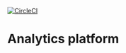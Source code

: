[![CircleCI](https://circleci.com/gh/ministryofjustice/securityanalytics-analyticsplatform.svg?style=svg)](https://circleci.com/gh/ministryofjustice/securityanalytics-analyticsplatform)

# Analytics platform


